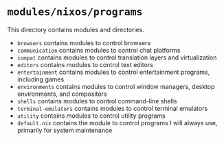 # `modules/nixos/programs`
This directory contains modules and directories.
- `browsers` contains modules to control browsers
- `communication` contains modules to control chat platforms
- `compat` contains modules to control translation layers and virtualization
- `editors` contains modules to control text editors
- `entertainment` contains modules to control entertainment programs, including games
- `environments` contains modules to control window managers, desktop environments, and compositors
- `shells` contains modules to control command-line shells
- `terminal-emulators` contains modules to control terminal emulators
- `utility` contains modules to control utility programs
- `default.nix` contains the module to control programs I will always use, primarily for system maintenance
